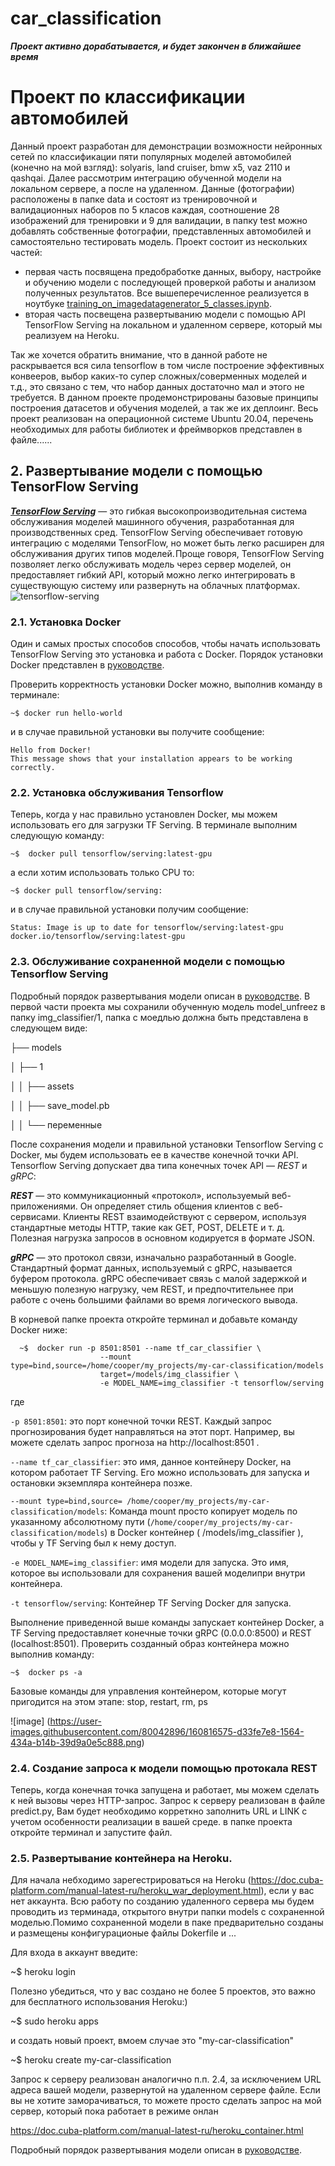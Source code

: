 # car_classification
***Проект активно дорабатывается, и будет закончен в ближайшее время***
# Проект по классификации автомобилей

Данный проект разработан для демонстрации возможности нейронных сетей по классификации пяти популярных моделей автомобилей (конечно  на мой взгляд): solyaris, land cruiser, bmw x5, vaz 2110 и qashqai. Далее рассмотрим интеграцию обученной модели на локальном сервере, а после на удаленном. Данные (фотографии) расположены в папке data и состоят из тренировочной и валидационных наборов по 5 класов каждая, соотношение 28 изображений для тренировки и 9 для валидации, в папку test можно добавлять собственные фотографии, представленных автомобилей и самостоятельно тестировать модель.
Проект состоит из нескольких частей:
- первая часть посвящена предобработке данных, выбору, настройке и обучению модели с последующей проверкой работы и  анализом полученных результатов. Все вышеперечисленное реализуется в ноутбуке [training_on_imagedatagenerator_5_classes.ipynb](https://github.com/manzhura/car_classification/blob/main/training_on_imagedatagenerator_5_classes.ipynb).
- вторая часть посвещена развертыванию модели с помощью API TensorFlow Serving на локальном и удаленном сервере, который мы реализуем на Heroku.

Так же хочется обратить внимание, что в данной работе не раскрывается вся сила tensorflow в том числе построение эффективных конвееров, выбор каких-то супер сложных/соверменных  моделей и т.д., это связано с тем, что набор данных достаточно мал и этого не требуется. В данном проекте продемонстрированы базовые принципы построения датасетов и обучения моделей, а так же их деплоинг. Весь проект реализован на операционной системе Ubuntu 20.04, перечень необходимых для работы библиотек и фреймворков представлен в файле......

## 2. Развертывание модели с помощью TensorFlow Serving
[***TensorFlow Serving***](https://www.tensorflow.org/tfx/guide/serving) — это гибкая высокопроизводительная система обслуживания моделей машинного обучения, разработанная для производственных сред. TensorFlow Serving обеспечивает готовую интеграцию с моделями TensorFlow, но может быть легко расширен для обслуживания других типов моделей. Проще говоря, TensorFlow Serving позволяет легко обслуживать модель через сервер моделей, он предоставляет гибкий API, который можно легко интегрировать в существующую систему или развернуть на облачных платформах.
 ![tensorflow-serving](https://user-images.githubusercontent.com/80042896/161436971-a85dfe2e-5ce1-4c98-9d77-27973ca90fb8.png)

<!-- Развертывание модели мы будем осуществлять на Ubuntu 20.04 с помощью Docker, а после полученный контейнер интегируем на виртуальную машину Heroku -->

### 2.1. Установка Docker 

Один и самых простых способов способов, чтобы начать использовать TensorFlow Serving это установка и работа с Docker. 
Порядок установки Docker  представлен в [руководстве]( https://docs.docker.com/engine/install/ubuntu/).

Проверить корректность установки Docker можно, выполнив команду в терминале:

    ~$ docker run hello-world

и в случае правильной установки вы получите сообщение:

    Hello from Docker!
    This message shows that your installation appears to be working correctly.

### 2.2. Установка обслуживания Tensorflow

Теперь, когда у нас правильно установлен Docker, мы можем использовать его для загрузки TF Serving. 
В терминале выполним следующую команду:

    ~$  docker pull tensorflow/serving:latest-gpu
 
 а если хотим использовать только CPU то: 
 
    ~$ docker pull tensorflow/serving:
 
 и в случае правильной установки получим сообщение:

    Status: Image is up to date for tensorflow/serving:latest-gpu
    docker.io/tensorflow/serving:latest-gpu

### 2.3. Обслуживание сохраненной модели с помощью Tensorflow Serving
Подробный порядок развертывания модели описан в [руководстве](https://www.tensorflow.org/tfx/tutorials/serving/rest_simple).
В первой части проекта мы сохранили обученную модель model_unfreez в папку img_classifier/1, папка с моедлью должна быть представлена в следующем виде:

├── models

│ ├── 1 

│ │ ├── assets 

│ │ ├── save_model.pb 

│ │ └── переменные

После сохранения модели и правильной установки Tensorflow Serving с Docker, мы будем использовать ее в качестве конечной точки API.
Tensorflow Serving допускает два типа конечных точек API — *REST* и *gRPC*:

***REST*** — это коммуникационный «протокол», используемый веб-приложениями. Он определяет стиль общения клиентов с веб-сервисами. Клиенты REST взаимодействуют с сервером, используя стандартные методы HTTP, такие как GET, POST, DELETE и т. д. Полезная нагрузка запросов в основном кодируется в формате JSON.

***gRPC*** — это протокол связи, изначально разработанный в Google. Стандартный формат данных, используемый с gRPC, называется буфером протокола. 
gRPC обеспечивает связь с малой задержкой и меньшую полезную нагрузку, чем REST, и предпочтительнее при работе с очень большими файлами во время логического вывода. 

В корневой папке проекта откройте терминал и добавьте команду Docker ниже:

      ~$  docker run -p 8501:8501 --name tf_car_classifier \
                        --mount type=bind,source=/home/cooper/my_projects/my-car-classification/models
                        target=/models/img_classifier \
                        -e MODEL_NAME=img_classifier -t tensorflow/serving
                        
 где 
 
`-p 8501:8501`: это порт конечной точки REST. Каждый запрос прогнозирования будет направляться на этот порт. Например, вы можете сделать запрос прогноза на http://localhost:8501 .
 
`--name tf_car_classifier`: это имя, данное контейнеру Docker, на котором работает TF Serving. Его можно использовать для запуска и остановки экземпляра контейнера позже. 

`--mount type=bind,source= /home/cooper/my_projects/my-car-classification/models`: Команда mount просто копирует модель по указанному абсолютному пути (`/home/cooper/my_projects/my-car-classification/models`) в Docker контейнер ( /models/img_classifier ), чтобы у TF Serving был к нему доступ. 

`-e MODEL_NAME=img_classifier`: имя модели  для запуска. Это имя, которое вы использовали для сохранения вашей моделипри внутри контейнера.

`-t tensorflow/serving`: Контейнер TF Serving Docker для запуска.

Выполнение приведенной выше команды запускает контейнер Docker, а TF Serving предоставляет конечные точки gRPC (0.0.0.0:8500) и REST (localhost:8501).
Проверить созданный образ контейнера можно выполнив команду:
 
 `~$  docker ps -a`

Базовые команды для управления контейнером, которые могут пригодится на этом этапе: stop, restart, rm, ps

![image]
(https://user-images.githubusercontent.com/80042896/160816575-d33fe7e8-1564-434a-b14b-39d9a0e5c888.png)


### 2.4.  Создание запроса к модели  помощью протокала REST

Теперь, когда конечная точка запущена и работает, мы можем сделать к ней вызовы  через HTTP-запрос. Запрос к серверу реализован в файле predict.py, Вам будет необходимо корреткно заполнить URL и LINK с учетом особенности реализации в вашей среде.
в папке проекта откройте терминал и запустите файл.

### 2.5.  Развертывание контейнера на Heroku.

Для начала небходимо зарегестрироваться на Heroku (https://doc.cuba-platform.com/manual-latest-ru/heroku_war_deployment.html), если у вас нет аккаунта.
Всю работу по созданию удаленного сервера мы будем проводить из терминада, открытого внутри папки models с сохраненной моделью.Помимо сохраненной модели в паке предварительно созданы и размещены конфигурационые файлы Dokerfile и ...

Для входа в аккаунт введите:

  ~$  heroku login

Полезно убедиться, что у вас создано не более 5 проектов, это важно для бесплатного использования Heroku:)

 ~$  sudo heroku apps

и создать новый проект, вмоем случае это "my-car-classification"

~$  heroku create my-car-classification

Запрос к серверу реализован аналогично п.п. 2.4, за исключением URL адреса вашей модели, развернутой на удаленном сервере  файле.
Если вы не хотите заморачиваться, то можете просто сделать запрос на мой сервер, который пока работает в режиме онлан


https://doc.cuba-platform.com/manual-latest-ru/heroku_container.html


Подробный порядок развертывания модели описан в [руководстве](https://www.tensorflow.org/tfx/tutorials/serving/rest_simple).





